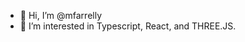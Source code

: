 - 👋 Hi, I’m @mfarrelly
- 👀 I’m interested in Typescript, React, and THREE.JS.

<!---
mfarrelly/mfarrelly is a ✨ special ✨ repository because its `README.md` (this file) appears on your GitHub profile.
You can click the Preview link to take a look at your changes.
--->
